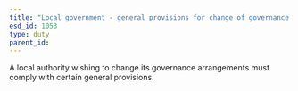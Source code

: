 ```yaml
---
title: "Local government - general provisions for change of governance arrangements"
esd_id: 1053
type: duty
parent_id:  
---
```


A local authority wishing to change its governance arrangements must comply with certain general provisions.

